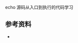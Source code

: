 <!-- ---
title: echo 源码学习
date: 2018-04-19 09:52:59
category: language, go, echo
--- -->

echo 源码从入口到执行的代码学习



## 参考资料

- []()